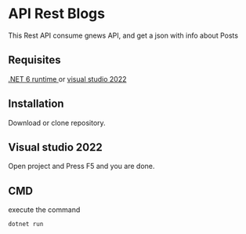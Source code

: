 # API Rest Blogs

This Rest API consume gnews API, and get a json with info about Posts

## Requisites
[.NET 6 runtime ](https://dotnet.microsoft.com/en-us/download/dotnet/6.0) or [visual studio 2022](https://visualstudio.microsoft.com/es/vs/) 

## Installation
Download or clone repository.

## Visual studio 2022

Open project and Press F5 and you are done.


## CMD
execute the command
```cmd
dotnet run
```
